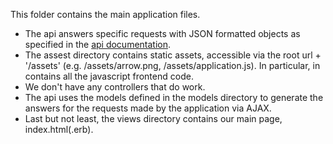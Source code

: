 This folder contains the main application files.

* The api answers specific requests with JSON formatted objects as specified in the [api documentation](https://docs.google.com/document/d/11Wv2WuiRtMq-3hTS1WGplNsy9FHOFJr7UCbZi7-D_FA/edit#heading=h.ddqjkkw1v38o).
* The assest directory contains static assets, accessible via the root url + '/assets' (e.g. /assets/arrow.png, /assets/application.js). In particular, in contains all the javascript frontend code.
* We don't have any controllers that do work.
* The api uses the models defined in the models directory to generate the answers for the requests made by the application via AJAX.
* Last but not least, the views directory contains our main page, index.html(.erb).
